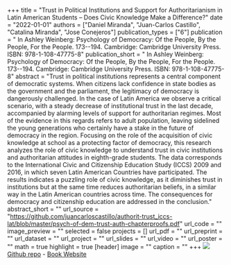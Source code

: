 +++
title = "Trust in Political Institutions and Support for Authoritarianism in Latin American Students – Does Civic Knowledge Make a Difference?"
date = "2022-01-01"
authors = ["Daniel Miranda", "Juan-Carlos Castillo", "Catalina Miranda", "Jose Conejeros"]
publication_types = ["6"]
publication = " In Ashley Weinberg: Psychology of Democracy: Of the People, By the People, For the People.  173--194. Cambridge: Cambridge University Press. ISBN: 978-1-108-47775-8"
publication_short = " In Ashley Weinberg: Psychology of Democracy: Of the People, By the People, For the People.  173--194. Cambridge: Cambridge University Press. ISBN: 978-1-108-47775-8"
abstract = "Trust in political institutions represents a central component of democratic systems. When citizens lack confidence in state bodies as the government and the parliament, the legitimacy of democracy is dangerously challenged. In the case of Latin America we observe a critical scenario, with a steady decrease of institutional trust in the last decade, accompanied by alarming levels of support for authoritarian regimes. Most of the evidence in this regards refers to adult population, leaving sidelined the young generations who certainly have a stake in the future of democracy in the region. Focusing on the role of the acquisition of civic knowledge at school as a protecting factor of democracy, this research analyzes the role of civic knowledge to understand trust in civic institutions and authoritarian attitudes in eighth-grade students. The data corresponds to the International Civic and Citizenship Education Study (ICCS) 2009 and 2016, in which seven Latin American Countries have participated. The results indicates a puzzling role of civic knowledge, as it diminishes trust in institutions but at the same time reduces authoritarian beliefs, in a similar way in the Latin American countries across time. The consequences for democracy and citizenship education are addressed in the conclusion."
abstract_short = ""
url_source = "https://github.com/juancarloscastillo/authorit-trust_iccs-lat/blob/master/psych-of-dem-trust-auth-chapterproofs.pdf"
url_code = ""
image_preview = ""
selected = false
projects = []
url_pdf = ""
url_preprint = ""
url_dataset = ""
url_project = ""
url_slides = ""
url_video = ""
url_poster = ""
math = true
highlight = true
[header]
image = ""
caption = ""
+++
![](https://assets.cambridge.org/97811087/45093/cover/9781108745093.jpg) [Github repo](https://github.com/juancarloscastillo/authorit-trust_iccs-lat) -  [Book Website](https://www.cambridge.org/core/books/psychology-of-democracy/87D5FCF7E4B87CE6E86A875E5ABBB416)
